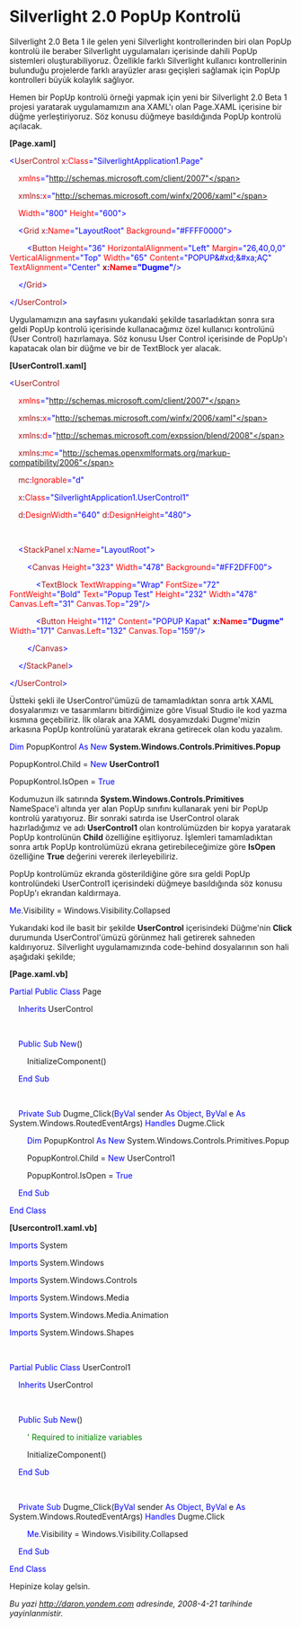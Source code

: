 # Silverlight 2.0 PopUp Kontrolü 

Silverlight 2.0 Beta 1 ile gelen yeni Silverlight kontrollerinden biri
olan PopUp kontrolü ile beraber Silverlight uygulamaları içerisinde
dahili PopUp sistemleri oluşturabiliyoruz. Özellikle farklı Silverlight
kullanıcı kontrollerinin bulunduğu projelerde farklı arayüzler arası
geçişleri sağlamak için PopUp kontrolleri büyük kolaylık sağlıyor.

Hemen bir PopUp kontrolü örneği yapmak için yeni bir Silverlight 2.0
Beta 1 projesi yaratarak uygulamamızın ana XAML'ı olan Page.XAML
içerisine bir düğme yerleştiriyoruz. Söz konusu düğmeye basıldığında
PopUp kontrolü açılacak.

**[Page.xaml]**

<span style="color: blue;">\<</span><span
style="color: #a31515;">UserControl</span> <span
style="color: #a31515;">x</span><span style="color: blue;">:</span><span
style="color: red;">Class</span><span
style="color: blue;">="SilverlightApplication1.Page"</span>

    <span style="color: red;">xmlns</span><span
style="color: blue;">="http://schemas.microsoft.com/client/2007"</span>

    <span style="color: #a31515;">xmlns</span><span
style="color: blue;">:</span><span style="color: red;">x</span><span
style="color: blue;">="http://schemas.microsoft.com/winfx/2006/xaml"</span>

    <span style="color: red;">Width</span><span
style="color: blue;">="800"</span> <span
style="color: red;">Height</span><span
style="color: blue;">="600"\></span>

    <span style="color: blue;">\<</span><span
style="color: #a31515;">Grid</span> <span
style="color: #a31515;">x</span><span style="color: blue;">:</span><span
style="color: red;">Name</span><span
style="color: blue;">="LayoutRoot"</span> <span
style="color: red;">Background</span><span
style="color: blue;">="\#FFFF0000"\></span>

        <span style="color: blue;">\<</span><span
style="color: #a31515;">Button</span> <span
style="color: red;">Height</span><span style="color: blue;">="36"</span>
<span style="color: red;">HorizontalAlignment</span><span
style="color: blue;">="Left"</span> <span
style="color: red;">Margin</span><span
style="color: blue;">="26,40,0,0"</span> <span style="color: red;">
VerticalAlignment</span><span style="color: blue;">="Top"</span> <span
style="color: red;">Width</span><span style="color: blue;">="65"</span>
<span style="color: red;">Content</span><span
style="color: blue;">="POPUP&\#xd;&\#xa;AÇ"</span> <span
style="color: red;"> TextAlignment</span><span
style="color: blue;">="Center"</span> <span
style="color: #a31515;">**x**</span><span
style="color: blue;">**:**</span><span
style="color: red;">**Name**</span><span
style="color: blue;">**="Dugme"**/\></span>

    <span style="color: blue;">\</</span><span
style="color: #a31515;">Grid</span><span style="color: blue;">\></span>

<span style="color: blue;">\</</span><span
style="color: #a31515;">UserControl</span><span
style="color: blue;">\></span>

Uygulamamızın ana sayfasını yukarıdaki şekilde tasarladıktan sonra sıra
geldi PopUp kontrolü içerisinde kullanacağımız özel kullanıcı kontrolünü
(User Control) hazırlamaya. Söz konusu User Control içerisinde de
PopUp'ı kapatacak olan bir düğme ve bir de TextBlock yer alacak.

**[UserControl1.xaml]**

<span style="color: blue;">\<</span><span
style="color: #a31515;">UserControl</span>

    <span style="color: red;">xmlns</span><span
style="color: blue;">="http://schemas.microsoft.com/client/2007"</span>

    <span style="color: #a31515;">xmlns</span><span
style="color: blue;">:</span><span style="color: red;">x</span><span
style="color: blue;">="http://schemas.microsoft.com/winfx/2006/xaml"</span>

    <span style="color: #a31515;">xmlns</span><span
style="color: blue;">:</span><span style="color: red;">d</span><span
style="color: blue;">="http://schemas.microsoft.com/expssion/blend/2008"</span>

    <span style="color: #a31515;">xmlns</span><span
style="color: blue;">:</span><span style="color: red;">mc</span><span
style="color: blue;">="http://schemas.openxmlformats.org/markup-compatibility/2006"</span>

    <span style="color: #a31515;">mc</span><span
style="color: blue;">:</span><span
style="color: red;">Ignorable</span><span
style="color: blue;">="d"</span>

    <span style="color: #a31515;">x</span><span
style="color: blue;">:</span><span style="color: red;">Class</span><span
style="color: blue;">="SilverlightApplication1.UserControl1"</span>

    <span style="color: #a31515;">d</span><span
style="color: blue;">:</span><span
style="color: red;">DesignWidth</span><span
style="color: blue;">="640"</span> <span
style="color: #a31515;">d</span><span style="color: blue;">:</span><span
style="color: red;">DesignHeight</span><span
style="color: blue;">="480"\></span>

 

    <span style="color: blue;">\<</span><span
style="color: #a31515;">StackPanel</span> <span
style="color: #a31515;">x</span><span style="color: blue;">:</span><span
style="color: red;">Name</span><span
style="color: blue;">="LayoutRoot"\></span>

        <span style="color: blue;">\<</span><span
style="color: #a31515;">Canvas</span> <span
style="color: red;">Height</span><span
style="color: blue;">="323"</span> <span
style="color: red;">Width</span><span style="color: blue;">="478"</span>
<span style="color: red;">Background</span><span
style="color: blue;">="\#FF2DFF00"\></span>

            <span style="color: blue;">\<</span><span
style="color: #a31515;">TextBlock</span> <span
style="color: red;">TextWrapping</span><span
style="color: blue;">="Wrap"</span> <span
style="color: red;">FontSize</span><span
style="color: blue;">="72"</span> <span
style="color: red;">FontWeight</span><span
style="color: blue;">="Bold"</span> <span style="color: red;">
Text</span><span style="color: blue;">="Popup Test"</span> <span
style="color: red;">Height</span><span
style="color: blue;">="232"</span> <span
style="color: red;">Width</span><span style="color: blue;">="478"</span>
<span style="color: red;">Canvas.Left</span><span
style="color: blue;">="31"</span> <span style="color: red;">
Canvas.Top</span><span style="color: blue;">="29"/\></span>

            <span style="color: blue;">\<</span><span
style="color: #a31515;">Button</span> <span
style="color: red;">Height</span><span
style="color: blue;">="112"</span> <span
style="color: red;">Content</span><span style="color: blue;">="POPUP
Kapat"</span> <span style="color: #a31515;">**x**</span><span
style="color: blue;">**:**</span><span
style="color: red;">**Name**</span><span
style="color: blue;">**="Dugme"**</span> <span style="color: red;">
Width</span><span style="color: blue;">="171"</span> <span
style="color: red;">Canvas.Left</span><span
style="color: blue;">="132"</span> <span
style="color: red;">Canvas.Top</span><span
style="color: blue;">="159"/\></span>

        <span style="color: blue;">\</</span><span
style="color: #a31515;">Canvas</span><span
style="color: blue;">\></span>

    <span style="color: blue;">\</</span><span
style="color: #a31515;">StackPanel</span><span
style="color: blue;">\></span>

<span style="color: blue;">\</</span><span
style="color: #a31515;">UserControl</span><span
style="color: blue;">\></span>

Üstteki şekli ile UserControl'ümüzü de tamamladıktan sonra artık XAML
dosyalarımızı ve tasarımlarını bitirdiğimize göre Visual Studio ile kod
yazma kısmına geçebiliriz. İlk olarak ana XAML dosyamızdaki Dugme'mizin
arkasına PopUp kontrolünü yaratarak ekrana getirecek olan kodu yazalım.

<span style="color: blue;">Dim</span> PopupKontrol <span
style="color: blue;">As</span> <span style="color: blue;">New</span>
**System.Windows.Controls.Primitives.Popup**

PopupKontrol.Child = <span style="color: blue;">New</span>
**UserControl1**

PopupKontrol.IsOpen = <span style="color: blue;">True</span>

Kodumuzun ilk satırında **System.Windows.Controls.Primitives**
NameSpace'i altında yer alan PopUp sınıfını kullanarak yeni bir PopUp
kontrolü yaratıyoruz. Bir sonraki satırda ise UserControl olarak
hazırladığımız ve adı **UserControl1** olan kontrolümüzden bir kopya
yaratarak PopUp kontrolünün **Child** özelliğine eşitliyoruz. İşlemleri
tamamladıktan sonra artık PopUp kontrolümüzü ekrana getirebileceğimize
göre **IsOpen** özelliğine **True** değerini vererek ilerleyebiliriz.

PopUp kontrolümüz ekranda gösterildiğine göre sıra geldi PopUp
kontrolündeki UserControl1 içerisindeki düğmeye basıldığında söz konusu
PopUp'ı ekrandan kaldırmaya.

<span style="color: blue;">Me</span>.Visibility =
Windows.Visibility.Collapsed

Yukarıdaki kod ile basit bir şekilde **UserControl** içerisindeki
Düğme'nin **Click** durumunda UserControl'ümüzü görünmez hali getirerek
sahneden kaldırıyoruz. Silverlight uygulamamızında code-behind
dosyalarının son hali aşağıdaki şekilde;

**[Page.xaml.vb]**

<span style="color: blue;">Partial</span> <span
style="color: blue;">Public</span> <span
style="color: blue;">Class</span> Page

    <span style="color: blue;">Inherits</span> UserControl

 

    <span style="color: blue;">Public</span> <span
style="color: blue;">Sub</span> <span style="color: blue;">New</span>()

        InitializeComponent()

    <span style="color: blue;">End</span> <span
style="color: blue;">Sub</span>

 

    <span style="color: blue;">Private</span> <span
style="color: blue;">Sub</span> Dugme\_Click(<span
style="color: blue;">ByVal</span> sender <span
style="color: blue;">As</span> <span style="color: blue;">Object</span>,
<span style="color: blue;">ByVal</span> e <span
style="color: blue;">As</span> System.Windows.RoutedEventArgs) <span
style="color: blue;">Handles</span> Dugme.Click

        <span style="color: blue;">Dim</span> PopupKontrol <span
style="color: blue;">As</span> <span style="color: blue;">New</span>
System.Windows.Controls.Primitives.Popup

        PopupKontrol.Child = <span style="color: blue;">New</span>
UserControl1

        PopupKontrol.IsOpen = <span style="color: blue;">True</span>

    <span style="color: blue;">End</span> <span
style="color: blue;">Sub</span>

<span style="color: blue;">End</span> <span
style="color: blue;">Class</span>

**[Usercontrol1.xaml.vb]**

<span style="color: blue;">Imports</span> System

<span style="color: blue;">Imports</span> System.Windows

<span style="color: blue;">Imports</span> System.Windows.Controls

<span style="color: blue;">Imports</span> System.Windows.Media

<span style="color: blue;">Imports</span> System.Windows.Media.Animation

<span style="color: blue;">Imports</span> System.Windows.Shapes

 

<span style="color: blue;">Partial</span> <span
style="color: blue;">Public</span> <span
style="color: blue;">Class</span> UserControl1

    <span style="color: blue;">Inherits</span> UserControl

 

    <span style="color: blue;">Public</span> <span
style="color: blue;">Sub</span> <span style="color: blue;">New</span>()

        <span style="color: green;">' Required to initialize
variables</span>

        InitializeComponent()

    <span style="color: blue;">End</span> <span
style="color: blue;">Sub</span>

 

    <span style="color: blue;">Private</span> <span
style="color: blue;">Sub</span> Dugme\_Click(<span
style="color: blue;">ByVal</span> sender <span
style="color: blue;">As</span> <span style="color: blue;">Object</span>,
<span style="color: blue;">ByVal</span> e <span
style="color: blue;">As</span> System.Windows.RoutedEventArgs) <span
style="color: blue;">Handles</span> Dugme.Click

        <span style="color: blue;">Me</span>.Visibility =
Windows.Visibility.Collapsed

    <span style="color: blue;">End</span> <span
style="color: blue;">Sub</span>

<span style="color: blue;">End</span> <span
style="color: blue;">Class</span>

Hepinize kolay gelsin.


*Bu yazi http://daron.yondem.com adresinde, 2008-4-21 tarihinde yayinlanmistir.*